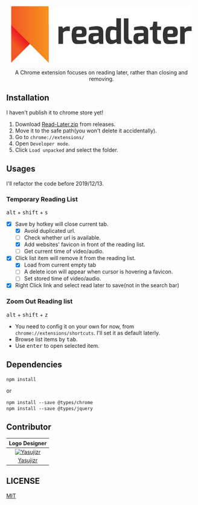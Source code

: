 <p align="center">
  <img src="images/logotype.png" alt="Read Later Logo" height="150px">
</p>

<p align="center">  
  A Chrome extension focuses on reading later, rather than closing and removing.
</p>

## Installation
I haven't publish it to chrome store yet!
1. Download [Read-Later.zip](https://github.com/WillBChang/readlater/releases/latest) from releases.
2. Move it to the safe path(you won't delete it accidentally).
3. Go to `chrome://extensions/`
4. Open `Developer mode`.
5. Click `Load unpacked` and select the folder.

## Usages
I'll refactor the code before 2019/12/13.
### **Temporary** Reading List
<kbd>alt</kbd> + <kbd>shift</kbd> + <kbd>s</kbd>
- [x] Save by hotkey will close current tab.
  - [x] Avoid duplicated url.
  - [ ] Check whether url is available.
  - [x] Add websites' favicon in front of the reading list.
  - [ ] Get current time of video/audio.
- [x] Click list item will remove it from the reading list.
  - [x] Load from current empty tab
  - [ ] A delete icon will appear when cursor is hovering a favicon.
  - [ ] Set stored time of video/audio.
- [x] Right Click link and select read later to save(not in the search bar)

### Zoom Out Reading list
<kbd>alt</kbd> + <kbd>shift</kbd> + <kbd>z</kbd>

- You need to config it on your own for now, from `chrome://extensions/shortcuts`. I'll set it as default laterly. 
- Browse list items by <kbd>tab</kbd>.
- Use <kbd>enter</kbd> to open selected item.

## Dependencies
```
npm install
```
or

```
npm install --save @types/chrome
npm install --save @types/jquery
```

## Contributor
| Logo Designer |
| :---: |
| [![Yasujizr](https://avatars0.githubusercontent.com/u/36993664?s=88&v=4)](https://github.com/Yasujizr) |
| [Yasujizr](https://github.com/Yasujizr) |

## LICENSE
[MIT](LICENSE)
